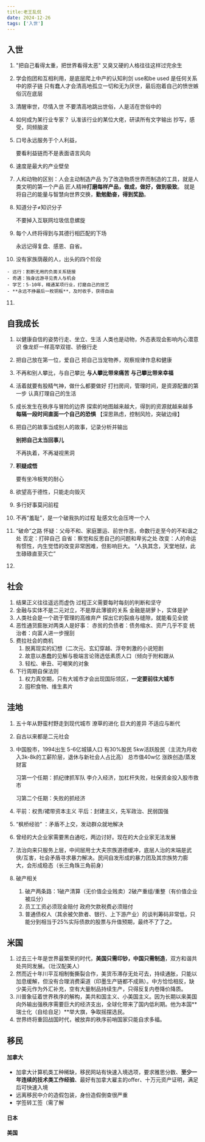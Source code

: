 ```yaml
---
title:老王乱侃
date: 2024-12-26
tags: ['入世']
---
```






## 入世



1. "把自己看得太重，把世界看得太恶"
   	又臭又硬的人格往往这样过完余生

2. 学会抱团和互相利用，是底层爬上中产的认知利剑
   use和be used 是任何关系中的原子链
   只有蠢人才会清高地孤立一切和无为厌世，最后抱着自己的愤世嫉俗沉在底层

3. 清醒审世，尽情入世
   不要清高地跳出世俗，人是活在世俗中的

4. 如何成为某行业专家？
   认准该行业的某位大佬，研读所有文字输出
   抄写，感受，同频脑波

5. 口号永远服务于个人利益，

   要看利益链而不是表面语言风向

6. 速度是最大的产业壁垒

7. 人和动物的区别：人会主动制造产品
   为了改造物质世界而制造的工具，就是人类文明的第一个产品
   匠人精神**打磨每样产品，做成，做好，做到极致**。
   就是将自己的能量与智慧向世界交换，**勤勉勤奋，得到奖励**。

8. 知道分子≠知识分子

   不要掉入互联网垃圾信息螺旋

9. 每个人终将得到与其德行相匹配的下场

   永远记得复盘、感恩、自省。

10.  没有家族荫蔽的人，出头的四个阶段

    - 远行：割断无用的负面关系链接
    - 奇遇：独身远游寻见贵人与机会
    - 学艺：5-10年，精通某项行业，打磨自己的技艺
    - **永远不挣最后一枚铜板**，及时收手，获得自由

11. 

    

## 自我成长



1. 以健康自信的姿势行走、坐立、生活
   人类也是动物，外态表现会影响内心潜意识
   像龙虾一样高举双钳、骄傲行走

2. 把自己放在第一位，爱自己
   把自己当宠物养，观察规律作息和健康

3. 不再和别人攀比，与自己攀比
   **与人攀比带来痛苦**
   **与己攀比带来幸福**

4. 活着就要有股精气神，做什么都要做好
   打扫房间，管理时间，是资源配置的第一步
   认真打理自己的生活

5. 成长发生在秩序与冒险的边界
   探索的地图越来越大，得到的资源就越来越多
   **每隔一段时间直面一个自己的恐惧**
   【深思熟虑，控制风险，突破边缘】

6. 把自己的故事当成别人的故事，记录分析并输出

   **别把自己太当回事儿**

   不再执着，不再凝视黑洞

7. **积疑成悟**

   要有坐冷板凳的耐心

8. 欲望高于德性，只能走向毁灭

9. 多行好事莫问前程

10. 不再“羞耻”，是一个破我执的过程
    耻感文化会压垮一个人

11. “破命”之路
    怀疑：父母不和、家庭噩运、前世作恶，命数行走至今的不和谐之处
    否定：打碎自己
    自省：察觉和反思自己的问题和卑劣之处
    改变：人的命运有惯性，内生觉悟的改变非常困难，但影响巨大。
    “人执其念，天堂地狱，此生碌碌直至灭亡”

12. 

## 社会



1. 结果正义往往遥远而虚伪
   过程正义需要每时每刻的判断和坚守
2. 金融与实体不是二元对立，不是厚此薄彼的关系
   金融是胡萝卜，实体是驴
3. 人类社会是一个疏于管理的高维弃产
   探出它的裂痕与缝隙，就能看见全貌
4. 恶性通货膨胀对两类人是好事：
   赤贫的负债者：债务缩水、资产几乎不变
   统治者：向富人进一步搜刮
5. 费拉社会的商机
   1. 脱离现实的幻想（二次元、玄幻穿越、浮夸刺激的小说短剧
   2. 故意以愚蠢的见解与极端言论筛选低素质人口（倾向于附和跟从
   3. 轻松、审丑、可嘲笑的对象
6. 下行周期自保法则
   1. 权力真空期，只有大城市才会出现国际领区，**一定要前往大城市**
   2. 囤积食物、维生素片

## 洼地



1. 五十年从野蛮村野走到现代城市
   潦草的进化
   巨大的差异
   不适应与断代

2. 自古以来都是二元社会

3. 中国股市，1994出生
   5-6亿城镇人口 有30%股民
   5kw活跃股民（主流为月收入3k-8k的工薪阶层，退休与新社会人占比高）
   总市值40w亿 涨跌创造/蒸发财富

   习第一个任期：抓纪律抓军队
   李介入经济，加杠杆失败，社保资金投入股市救市

   习第二个任期：失败的抓经济

4. 平前：权贵/裙带资本主义
   平后：封建主义，先军政治、民弱国强

5. “枫桥经验” ：矛盾不上交，发动群众就地解决

6. 曾经的大企业家需要黑白通吃，两边讨好。现在的大企业家无法发展

7. 法治向来只服务上层，中间层用士大夫宗族道德缓冲，底层人治的末端是武侠/互害，社会矛盾寻求暴力解决。民间自发形成的暴力团及其宗族势力膨大，会形成稳态（长三角珠三角前身）

8. 破产相关

   1. 破产两条路：1破产清算（无价值企业贱卖）2破产重组/重整（有价值企业被瓜分）
   2. 员工工资必须现金赔付 政府欠款税费必须赔付
   3. 普通债权人（其余被欠款者、银行、上下游产业）的谈判筹码非常低，只能分到相当于25%实际债款的股票与升值预期，最终不了了之。



## 米国



1. 过去三十年是世界最繁荣的时代，**美国只需印钞，中国只需制造**，双方和谐共处共同发展。（壮汉配美人）
2. 然而近十年川平互相制衡撕裂合作，美货币滞存无处可去，持续通胀，只能以加息缓解，但没有合理消费渠道（印墨生产链都不成熟）。中方恰恰相反，缺少美元作为外汇补充，空有大量制品持续生产，只得反复内卷降价降质。
3. 川普象征着世界秩序的解构，美共和国主义、小美国主义。因为长期以来美国向外输出强秩序需要巨大的经济支出，全球化带来了国内低利期。他为本国**瑞士化（自给自足）**举大旗，争取摇摆选民。
4. 世界终将重回战国时代，被放弃的秩序前哨国家只能自求多福。



## 移民



#### 加拿大

- 加拿大计算机类工种稀缺，移民网站有快速入境选项，要求雅思分数、**至少一年连续的技术类工作经验**、最好有加拿大雇主的offer、十万元资产证明，满足后可快速入境
- 远离移民中介的造假包装，身份造假倒查很严重
- 学签转工签（需了解

#### 日本





#### 美国




